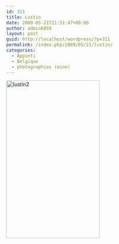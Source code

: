```yaml
---
id: 311
title: Lustin
date: 2009-05-21T21:51:47+00:00
author: admin6059
layout: post
guid: http://localhost/wordpress/?p=311
permalink: /index.php/2009/05/21/lustin/
categories:
  - Appunti
  - Belgique
  - photographies (mine)
---
```

[<img class="aligncenter wp-image-945 size-full" title="lustin2" src="http://blog.martasmaldone.eu/wp-content/uploads/2009/05/lustin2.jpeg" alt="lustin2" width="251" height="425" srcset="http://blog.martasmaldone.eu/wp-content/uploads/2009/05/lustin2.jpeg 251w, http://blog.martasmaldone.eu/wp-content/uploads/2009/05/lustin2-177x300.jpeg 177w" sizes="(max-width: 251px) 100vw, 251px" />](http://blog.martasmaldone.eu/wp-content/uploads/2009/05/lustin2.jpeg)

<p style="text-align: center;">